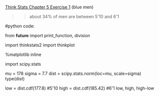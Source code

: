 [Think Stats Chapter 5 Exercise 1](http://greenteapress.com/thinkstats2/html/thinkstats2006.html#toc50) (blue men)

>> about 34% of men are between 5'10 and 6'1

#python code:

from __future__ import print_function, division

import thinkstats2
import thinkplot

%matplotlib inline

import scipy.stats


mu = 178
sigma = 7.7
dist = scipy.stats.norm(loc=mu, scale=sigma)
type(dist)

low = dist.cdf(177.8) #5'10
high = dist.cdf(185.42) #6'1
low, high, high-low
 
